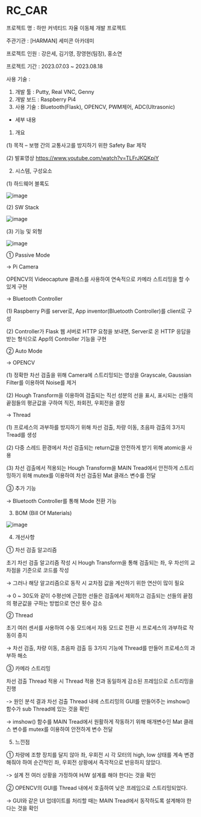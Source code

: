 # RC_CAR
프로젝트 명 : 하만 커넥티드 자율 이동체 개발 프로젝트

주관기관 : [HARMAN] 세미콘 아카데미

프로젝트 인원 : 강은세, 김기영, 장영현(팀장), 홍소연

프로젝트 기간 : 2023.07.03 ~ 2023.08.18

사용 기술 : 
1.	개발 툴 : Putty, Real VNC, Genny
2.	개발 보드 : Raspberry Pi4
3.	사용 기술 : Bluetooth(Flask), OPENCV, PWM제어, ADC(Ultrasonic)

- 세부 내용

1. 개요

(1)	목적 – 보행 간의 교통사고를 방지하기 위한 Safety Bar 제작

(2)	발표영상 https://www.youtube.com/watch?v=TLFrJKQKpiY



2.	시스템, 구성요소

   (1)	하드웨어 블록도
   
   ![image](https://github.com/jang-young-hyun/RC_CAR/assets/124988949/4725c00c-4404-4fc4-97b0-0e68b0fc7f2a)

   (2) SW Stack

   ![image](https://github.com/jang-young-hyun/RC_CAR/assets/124988949/38f19db8-a047-4785-a49a-0ddbc861ffb8)

   (3) 기능 및 외형

   ![image](https://github.com/jang-young-hyun/RC_CAR/assets/124988949/cecb8144-e7e3-457c-8b77-0ec039da34c6)


① Passive Mode

→ Pi Camera

OPENCV의 Videocapture 클래스를 사용하여 연속적으로 카메라 스트리밍을 할 수 있게 구현

→ Bluetooth Controller

(1)	Raspberry Pi를 server로, App inventor(Bluetooth Controller)를 client로 구성

(2)	Controller가 Flask 웹 서버로 HTTP 요청을 보내면, Server로 온 HTTP 응답을 받는 형식으로 App의 Controller 기능을 구현


② Auto Mode

→ OPENCV

(1)	정확한 차선 검출을 위해 Camera에 스트리밍되는 영상을 Grayscale, Gaussian Filter를 이용하여 Noise를 제거

(2)	Hough Transform을 이용하여 검출되는 직선 성분의 선을 표시, 표시되는 선들의 끝점들의 평균값을 구하여 직진, 좌회전, 우회전을 결정


→ Thread

(1)	프로세스의 과부하를 방지하기 위해 차선 검출, 차량 이동, 초음파 검출의 3가지 Tread를 생성

(2)	다중 스레드 환경에서 차선 검출되는 return값을 안전하게 받기 위해 atomic을 사용

(3)	차선 검출에서 적용되는 Hough Transform을 MAIN Tread에서 안전하게 스트리밍하기 위해 mutex를 이용하여 차선 검출된 Mat 클래스 변수를 전달

③ 추가 기능

→ Bluetooth Controller를 통해 Mode 전환 가능




3.	BOM (Bill Of Materials)

![image](https://github.com/jang-young-hyun/RC_CAR/assets/124988949/f927b780-b125-4699-970f-4c25105eedc7)



4.	개선사항
   
① 차선 검출 알고리즘

초기 차선 검출 알고리즘 작성 시 Hough Transform을 통해 검출되는 좌, 우 차선의 교차점을 기준으로 코드를 작성 

 → 그러나 해당 알고리즘으로 동작 시 교차점 값을 계산하기 위한 연산이 많이 필요 
 
 → 0 ~ 30도와 같이 수평선에 근접한 선들은 검출에서 제외하고 검출되는 선들의 끝점의 평균값을 구하는 방법으로 연산 횟수 감소

② Thread

초기 여러 센서를 사용하여 수동 모드에서 자동 모드로 전환 시 프로세스의 과부하로 작동이 중지 

→ 차선 검출, 차량 이동, 초음파 검출 등 3가지 기능에 Thread를 만들어 프로세스의 과부하 해소

③ 카메라 스트리밍

차선 검출 Thread 적용 시 Thread 적용 전과 동일하게 감소된 프레임으로 스트리밍을 진행 

-> 원인 분석 결과 차선 검출 Thread 내에 스트리밍의 GUI를 만들어주는 imshow() 함수가 sub Thread에 있는 것을 확인 

-> imshow() 함수를 MAIN Tread에서 원활하게 작동하기 위해 매개변수인 Mat 클래스 변수를 mutex를 이용하여 안전하게 변수 전달



5.	느낀점
   
① 차량에 조향 장치를 달지 않아 좌, 우회전 시 각 모터의 high, low 상태를 계속 변경해줘야 하여 순간적인 좌, 우회전 상황에서 즉각적으로 반응하지 않았다. 

-> 설계 전 여러 상황을 가정하여 H/W 설계를 해야 한다는 것을 확인


② OPENCV의 GUI를 Thread 내에서 호출하여 낮은 프레임으로 스트리밍되었다. 

-> GUI와 같은 UI 업데이트를 처리할 때는 MAIN Tread에서 동작하도록 설계해야 한다는 것을 확인 
